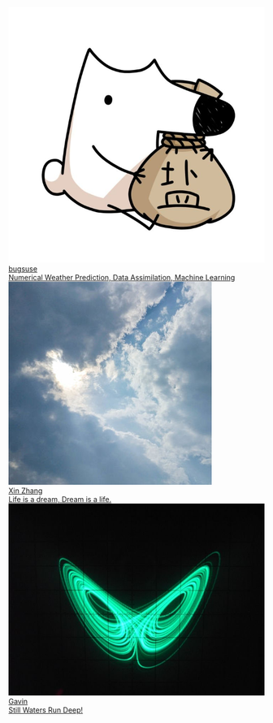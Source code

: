 # 


<a href=http://i-lightning.cn target=_blank>
    <div class=blogroll>
        <img class=avatar src=/img/friends/bugsuse.jpg>
        <div class=friend>
            <div class=name>bugsuse</div>
            <div class=excerpt>Numerical Weather Prediction, Data Assimilation, Machine Learning</div>
        </div>
    </div>
</a>


<a href=https://dreambooker.site target=_blank>
    <div class=blogroll>
        <img class=avatar src=/img/friends/zxdawn.jpg>
        <div class=friend>
            <div class=name>Xin Zhang</div>
            <div class=excerpt>Life is a dream, Dream is a life.</div>
        </div>
    </div>
</a>

<a href=https://climate2weather.cc target=_blank>
    <div class=blogroll>
        <img class=avatar src=/img/friends/gavin.png>
        <div class=friend>
            <div class=name>Gavin</div>
            <div class=excerpt>Still Waters Run Deep!</div>
        </div>
    </div>
</a>


